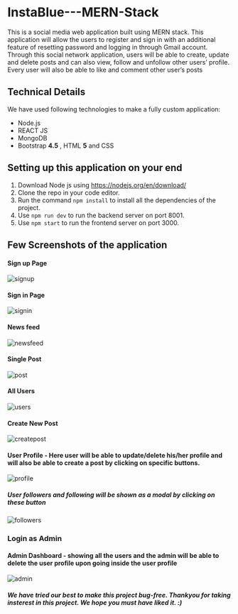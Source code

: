 # InstaBlue---MERN-Stack
This is a social media web application built using MERN stack. This application will allow the users to register and sign in with an additional feature of resetting password and logging in through Gmail account. Through this social network application, users will be able to create, update and delete posts and can also view, follow and unfollow other users’ profile. Every user will also be able to like and comment other user’s posts

## Technical Details
We have used following technologies to make a fully custom application:
* Node.js
* REACT JS
* MongoDB
* Bootstrap **4.5** , HTML **5** and CSS

## Setting up this application on your end

1. Download Node js using https://nodejs.org/en/download/
2. Clone the repo in your code editor.
3. Run the command ```npm install``` to install all the dependencies of the project.
4. Use ```npm run dev``` to run the backend server on port 8001.
5. Use ```npm start``` to run the frontend server on port 3000.
    
## Few Screenshots of the application

#### Sign up Page 

![signup](https://user-images.githubusercontent.com/61121109/84681264-4dc01d00-af4d-11ea-9291-c10459f2fcb0.png)


#### Sign in Page 

![signin](https://user-images.githubusercontent.com/61121109/84681277-5153a400-af4d-11ea-8ec5-1f5310c89182.png)


#### News feed 

![newsfeed](https://user-images.githubusercontent.com/61121109/84681283-531d6780-af4d-11ea-918f-a3b6763f3618.png)



#### Single Post  

![post](https://user-images.githubusercontent.com/61121109/84681296-56b0ee80-af4d-11ea-9f42-a6bcbed98942.png)


#### All Users  

![users](https://user-images.githubusercontent.com/61121109/84681289-54e72b00-af4d-11ea-9803-44a7085cd51b.png)


#### Create New Post

![createpost](https://user-images.githubusercontent.com/61121109/84681306-5add0c00-af4d-11ea-9718-e6df7f98a720.png)


#### User Profile - Here user will be able to update/delete his/her profile and will also be able to create a post by clicking on specific buttons.  

![profile](https://user-images.githubusercontent.com/61121109/84681300-57e21b80-af4d-11ea-8d1d-b5dd6804c91f.png)


##### User followers and following will be shown as a modal by clicking on these button

![followers](https://user-images.githubusercontent.com/61121109/84681303-59abdf00-af4d-11ea-9bfa-39c95542f803.png)


### Login as Admin

#### Admin Dashboard - showing all the users and the admin will be able to delete the user profile upon going inside the user profile

![admin](https://user-images.githubusercontent.com/61121109/84681312-5c0e3900-af4d-11ea-84e1-21fa5de180cf.png)


##### We have tried our best to make this project bug-free. Thankyou for taking insterest in this project. We hope you must have liked it. :) 


